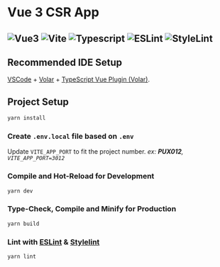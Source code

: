 
# Vue 3 CSR App

## ![Vue3](https://img.shields.io/badge/Vue3-41B883?logo=vuedotjs&logoColor=364659) ![Vite](https://img.shields.io/badge/Vite-9e54f3?logo=vite&logoColor=f6c84c) ![Typescript](https://img.shields.io/badge/TypeScript-4377c0?logo=typescript&logoColor=ffffff) ![ESLint](https://img.shields.io/badge/ESLint-4f38bc?logo=eslint&logoColor=ffffff) ![StyleLint](https://img.shields.io/badge/StyleLint-black?logo=stylelint&logoColor=ffffff)

## Recommended IDE Setup

[VSCode](https://code.visualstudio.com/) + [Volar](https://marketplace.visualstudio.com/items?itemName=Vue.volar) + [TypeScript Vue Plugin (Volar)](https://marketplace.visualstudio.com/items?itemName=Vue.vscode-typescript-vue-plugin).
  

## Project Setup

```sh
yarn install
```

### Create `.env.local` file based on `.env`
Update `VITE_APP_PORT` to fit the project number.
*ex: **PUX012**, `VITE_APP_PORT=3012`*

### Compile and Hot-Reload for Development

```sh
yarn dev
```

### Type-Check, Compile and Minify for Production

```sh
yarn build
```

### Lint with [ESLint](https://eslint.org/) & [Stylelint](https://stylelint.io/)

```sh
yarn lint
```
